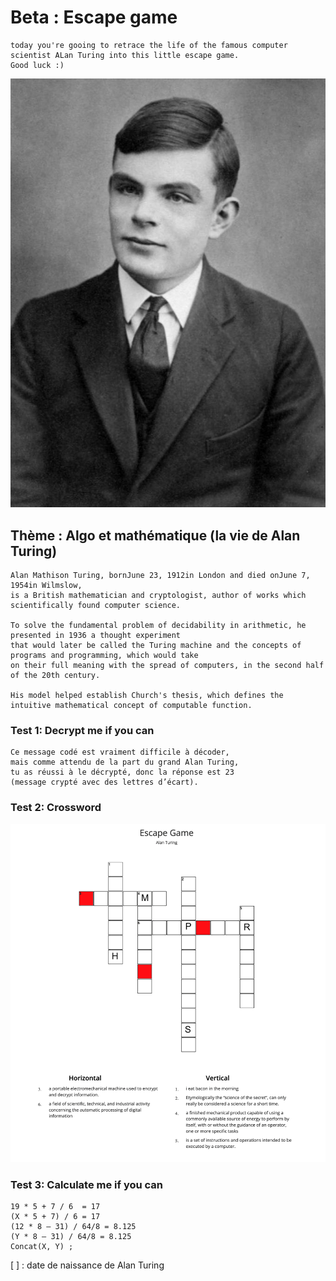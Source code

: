 # Beta : Escape game
	today you're gooing to retrace the life of the famous computer scientist ALan Turing into this little escape game.
	Good luck :)
	
![Screenshot](alanTuring.jpeg)

## Thème : Algo et mathématique (la vie de Alan Turing)
	Alan Mathison Turing, bornJune 23, 1912in London and died onJune 7, 1954in Wilmslow, 
	is a British mathematician and cryptologist, author of works which scientifically found computer science.
	
	To solve the fundamental problem of decidability in arithmetic, he presented in 1936 a thought experiment 
	that would later be called the Turing machine and the concepts of programs and programming, which would take 
	on their full meaning with the spread of computers, in the second half of the 20th century. 
	
	His model helped establish Church's thesis, which defines the intuitive mathematical concept of computable function.

### Test 1: Decrypt me if you can
	Ce message codé est vraiment difficile à décoder, 
	mais comme attendu de la part du grand Alan Turing, 
	tu as réussi à le décrypté, donc la réponse est 23         
	(message crypté avec des lettres d’écart).

### Test 2: Crossword
![Screenshot](Screenshot%202022-02-25%20at%2010.28.32%20AM.png)

  
### Test 3: Calculate me if you can
	19 * 5 + 7 / 6  = 17
	(X * 5 + 7) / 6 = 17
	(12 * 8 – 31) / 64/8 = 8.125
	(Y * 8 – 31) / 64/8 = 8.125
	Concat(X, Y) ;
	
  [ ] : date de naissance de Alan Turing
  
  
  
